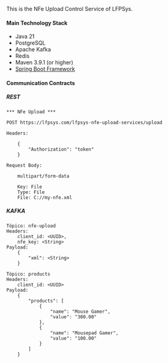 This is the NFe Upload Control Service of LFPSys.

#### Main Technology Stack
* Java 21
* PostgreSQL
* Apache Kafka
* Redis
* Maven 3.9.1 (or higher)
* [Spring Boot Framework](https://spring.io/projects/spring-boot)

#### Communication Contracts
##### REST
	*** NFe Upload ***
	
	POST https://lfpsys.com/lfpsys-nfe-upload-services/upload
	
	Headers:
	
		{
			"Authorization": "token"
		}
	
	Request Body:
	
		multipart/form-data
	
		Key: File
		Type: File
		File: C://my-nfe.xml

##### KAFKA
	Tópico: nfe-upload
	Headers:
		client_id: <UUID>,
		nfe_key: <String>
	Payload:
		{
			"xml": <String>
		}
		
	Tópico: products
	Headers:
		client_id: <UUID>
	Payload:
		{
			"products": [
				{
					"name": "Mouse Gamer",
					"value": "300.00"
				},
				{
					"name": "Mousepad Gamer",
					"value": "100.00"
				}
			]
		}